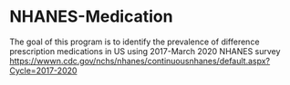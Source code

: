 # NHANES-Medication

The goal of this program is to identify the prevalence of difference prescription medications in US using 2017-March 2020 NHANES survey
https://wwwn.cdc.gov/nchs/nhanes/continuousnhanes/default.aspx?Cycle=2017-2020
